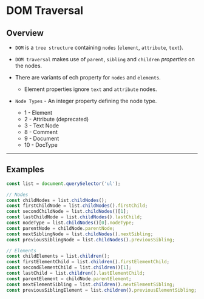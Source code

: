 # DOM Traversal

## Overview

* `DOM` is a `tree structure` containing `nodes` (`element`, `attribute`, `text`).

* `DOM traversal` makes use of `parent`, `sibling` and `children` _properties_ on the nodes.

* There are variants of ech property for `nodes` and `elements`.

    * Element properties ignore `text` and `attribute` nodes.

* `Node Types` - An integer property defining the node type.

    * 1  - Element
    * 2  - Attribute (deprecated)
    * 3  - Text Node
    * 8  - Comment
    * 9  - Document
    * 10 - DocType

---

## Examples

```js
const list = document.querySelector('ul');

// Nodes
const childNodes = list.childNodes();
const firstChildNode = list.childNodes().firstChild;
const secondChildNode = list.childNodes()[1];
const lastChildNode = list.childNodes().lastChild;
const nodeType = list.childNodes()[0].nodeType;
const parentNode = childNode.parentNode;
const nextSiblingNode = list.childNodes().nextSibling;
const previousSiblingNode = list.childNodes().previousSibling;

// Elements
const childElements = list.children();
const firstElementChild = list.children().firstElementChild;
const secondElementChild = list.children()[1];
const lastChild = list.children().lastElementChild;
const parentElement = childNode.parentElement;
const nextElementSibling = list.children().nextElementSibling;
const previousSiblingElement = list.children().previousElementSibling;
```